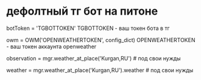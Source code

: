 # **дефолтный тг бот на питоне**
botToken = 'TGBOTTOKEN' TGBOTTOKEN - ваш токен бота в тг

owm = OWM('OPENWEATHERTOKEN', config_dict) OPENWEATHERTOKEN - ваш токен аккаунта openweather 

observation = mgr.weather_at_place('Kurgan,RU') # под свои нужды

weather = mgr.weather_at_place('Kurgan,RU').weather # под свои нужды
